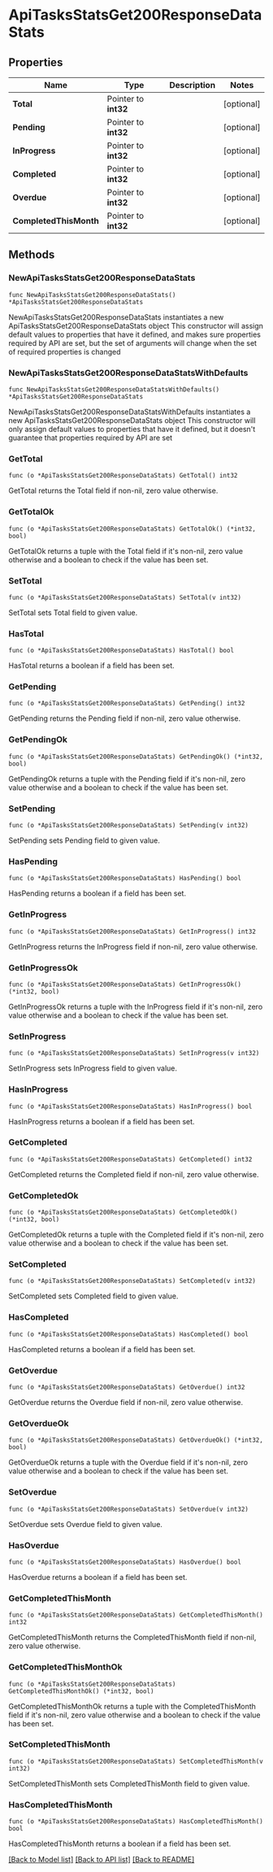 # ApiTasksStatsGet200ResponseDataStats

## Properties

Name | Type | Description | Notes
------------ | ------------- | ------------- | -------------
**Total** | Pointer to **int32** |  | [optional] 
**Pending** | Pointer to **int32** |  | [optional] 
**InProgress** | Pointer to **int32** |  | [optional] 
**Completed** | Pointer to **int32** |  | [optional] 
**Overdue** | Pointer to **int32** |  | [optional] 
**CompletedThisMonth** | Pointer to **int32** |  | [optional] 

## Methods

### NewApiTasksStatsGet200ResponseDataStats

`func NewApiTasksStatsGet200ResponseDataStats() *ApiTasksStatsGet200ResponseDataStats`

NewApiTasksStatsGet200ResponseDataStats instantiates a new ApiTasksStatsGet200ResponseDataStats object
This constructor will assign default values to properties that have it defined,
and makes sure properties required by API are set, but the set of arguments
will change when the set of required properties is changed

### NewApiTasksStatsGet200ResponseDataStatsWithDefaults

`func NewApiTasksStatsGet200ResponseDataStatsWithDefaults() *ApiTasksStatsGet200ResponseDataStats`

NewApiTasksStatsGet200ResponseDataStatsWithDefaults instantiates a new ApiTasksStatsGet200ResponseDataStats object
This constructor will only assign default values to properties that have it defined,
but it doesn't guarantee that properties required by API are set

### GetTotal

`func (o *ApiTasksStatsGet200ResponseDataStats) GetTotal() int32`

GetTotal returns the Total field if non-nil, zero value otherwise.

### GetTotalOk

`func (o *ApiTasksStatsGet200ResponseDataStats) GetTotalOk() (*int32, bool)`

GetTotalOk returns a tuple with the Total field if it's non-nil, zero value otherwise
and a boolean to check if the value has been set.

### SetTotal

`func (o *ApiTasksStatsGet200ResponseDataStats) SetTotal(v int32)`

SetTotal sets Total field to given value.

### HasTotal

`func (o *ApiTasksStatsGet200ResponseDataStats) HasTotal() bool`

HasTotal returns a boolean if a field has been set.

### GetPending

`func (o *ApiTasksStatsGet200ResponseDataStats) GetPending() int32`

GetPending returns the Pending field if non-nil, zero value otherwise.

### GetPendingOk

`func (o *ApiTasksStatsGet200ResponseDataStats) GetPendingOk() (*int32, bool)`

GetPendingOk returns a tuple with the Pending field if it's non-nil, zero value otherwise
and a boolean to check if the value has been set.

### SetPending

`func (o *ApiTasksStatsGet200ResponseDataStats) SetPending(v int32)`

SetPending sets Pending field to given value.

### HasPending

`func (o *ApiTasksStatsGet200ResponseDataStats) HasPending() bool`

HasPending returns a boolean if a field has been set.

### GetInProgress

`func (o *ApiTasksStatsGet200ResponseDataStats) GetInProgress() int32`

GetInProgress returns the InProgress field if non-nil, zero value otherwise.

### GetInProgressOk

`func (o *ApiTasksStatsGet200ResponseDataStats) GetInProgressOk() (*int32, bool)`

GetInProgressOk returns a tuple with the InProgress field if it's non-nil, zero value otherwise
and a boolean to check if the value has been set.

### SetInProgress

`func (o *ApiTasksStatsGet200ResponseDataStats) SetInProgress(v int32)`

SetInProgress sets InProgress field to given value.

### HasInProgress

`func (o *ApiTasksStatsGet200ResponseDataStats) HasInProgress() bool`

HasInProgress returns a boolean if a field has been set.

### GetCompleted

`func (o *ApiTasksStatsGet200ResponseDataStats) GetCompleted() int32`

GetCompleted returns the Completed field if non-nil, zero value otherwise.

### GetCompletedOk

`func (o *ApiTasksStatsGet200ResponseDataStats) GetCompletedOk() (*int32, bool)`

GetCompletedOk returns a tuple with the Completed field if it's non-nil, zero value otherwise
and a boolean to check if the value has been set.

### SetCompleted

`func (o *ApiTasksStatsGet200ResponseDataStats) SetCompleted(v int32)`

SetCompleted sets Completed field to given value.

### HasCompleted

`func (o *ApiTasksStatsGet200ResponseDataStats) HasCompleted() bool`

HasCompleted returns a boolean if a field has been set.

### GetOverdue

`func (o *ApiTasksStatsGet200ResponseDataStats) GetOverdue() int32`

GetOverdue returns the Overdue field if non-nil, zero value otherwise.

### GetOverdueOk

`func (o *ApiTasksStatsGet200ResponseDataStats) GetOverdueOk() (*int32, bool)`

GetOverdueOk returns a tuple with the Overdue field if it's non-nil, zero value otherwise
and a boolean to check if the value has been set.

### SetOverdue

`func (o *ApiTasksStatsGet200ResponseDataStats) SetOverdue(v int32)`

SetOverdue sets Overdue field to given value.

### HasOverdue

`func (o *ApiTasksStatsGet200ResponseDataStats) HasOverdue() bool`

HasOverdue returns a boolean if a field has been set.

### GetCompletedThisMonth

`func (o *ApiTasksStatsGet200ResponseDataStats) GetCompletedThisMonth() int32`

GetCompletedThisMonth returns the CompletedThisMonth field if non-nil, zero value otherwise.

### GetCompletedThisMonthOk

`func (o *ApiTasksStatsGet200ResponseDataStats) GetCompletedThisMonthOk() (*int32, bool)`

GetCompletedThisMonthOk returns a tuple with the CompletedThisMonth field if it's non-nil, zero value otherwise
and a boolean to check if the value has been set.

### SetCompletedThisMonth

`func (o *ApiTasksStatsGet200ResponseDataStats) SetCompletedThisMonth(v int32)`

SetCompletedThisMonth sets CompletedThisMonth field to given value.

### HasCompletedThisMonth

`func (o *ApiTasksStatsGet200ResponseDataStats) HasCompletedThisMonth() bool`

HasCompletedThisMonth returns a boolean if a field has been set.


[[Back to Model list]](../README.md#documentation-for-models) [[Back to API list]](../README.md#documentation-for-api-endpoints) [[Back to README]](../README.md)


